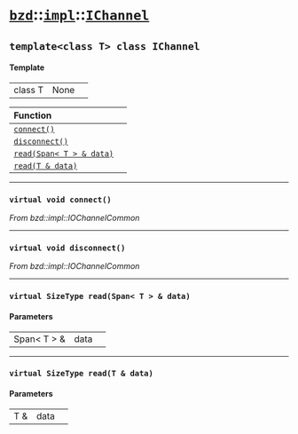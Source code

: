 # [`bzd`](../../../index.md)::[`impl`](../../index.md)::[`IChannel`](../index.md)

## `template<class T> class IChannel`

#### Template
||||
|---:|:---|:---|
|class T|None||

|Function||
|:---|:---|
|[`connect()`](./index.md)||
|[`disconnect()`](./index.md)||
|[`read(Span< T > & data)`](./index.md)||
|[`read(T & data)`](./index.md)||
------
### `virtual void connect()`
*From bzd::impl::IOChannelCommon*


------
### `virtual void disconnect()`
*From bzd::impl::IOChannelCommon*


------
### `virtual SizeType read(Span< T > & data)`

#### Parameters
||||
|---:|:---|:---|
|Span< T > &|data||
------
### `virtual SizeType read(T & data)`

#### Parameters
||||
|---:|:---|:---|
|T &|data||
